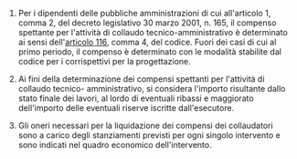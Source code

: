 1. Per i dipendenti delle pubbliche amministrazioni di cui all'articolo 1, comma 2, del decreto legislativo 30 marzo 2001, n. 165, il compenso spettante per l'attività di collaudo tecnico-amministrativo è determinato ai sensi dell'[articolo 116](/articolo-116/1), comma 4, del codice. Fuori dei casi di cui al primo periodo, il compenso è determinato con le modalità stabilite dal codice per i corrispettivi per la progettazione.

2. Ai fini della determinazione dei compensi spettanti per l'attività di collaudo tecnico- amministrativo, si considera l'importo risultante dallo stato finale dei lavori, al lordo di eventuali ribassi e maggiorato dell'importo delle eventuali riserve iscritte dall'esecutore.

3. Gli oneri necessari per la liquidazione dei compensi dei collaudatori sono a carico degli stanziamenti previsti per ogni singolo intervento e sono indicati nel quadro economico dell'intervento.